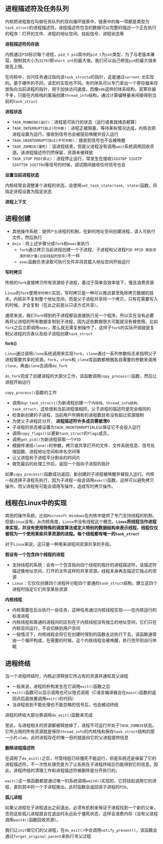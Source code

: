 ## 进程描述符及任务队列

内核把进程放在叫做任务队列的双向循环链表中，链表中的每一项都是类型为`task_struct`的进程描述符。进程描述符包含的数据可以完整的描述一个正在执行的程序：打开的文件、进程的地址空间、挂起信号、进程状态等

**进程描述符的存放**

内核通过`PID`标识每个进程，`pid_t pid`其中的`pid_t`为`int`类型，为了与老版本兼容，限制其大小为`32767`即`short int`的最大值。我们可以自己修改`pid`的最大值来提高上限。

在内核中，访问任务通过指向该`task_structa`的指针，这是通过`current 宏`实现的。基于硬件的不同，该宏的实现也不同。有的体系可以专门拿出一个寄存器来存放指向当前进程的指针，用于加快访问速度。而像`x86`这样的体系结构，其寄存器不多，只能在内核栈的尾端创建`thread_info`结构，通过计算偏移量来间接得到当前的`task_struct`

**进程状态**

- `TASK_RUNNING(运行)`：进程是可执行的状态（运行或者就绪态都算）
- `TASK_INTERRUPTIBLE(可中断)`：进程正被阻塞，等待某些情况达成，内核会把进程设置为运行。接收到信号也会被提前唤醒并投入运行
- `TASK_UNINTERRUPTIBLE(不可中断)`：接收到信号也不会被唤醒
- `TASK_ZOMBIE(僵死)`：该进程结束，但是父进程没有调用`wait`系统调用回收资源。该进程描述符仍然保留，资源未被释放
- `TASK_STOP PED(停止)`：进程停止运行，常发生在接收`SIGSTOP SIGSTP SIGTTIN SIGTTOU`等信号的时候，调试期间接收任何信号也会

**设置当前进程状态**

内核经常会调整某个进程的状态，会使用`set_task_state(task, state)`函数，将指定进程设置为指定状态

**进程上下文**

## 进程创建

- 其他操作系统：提供`产生`进程的机制，在新的地址空间创建进程，读入可执行文件，然后执行
- `Unix`：将上述步骤分成`fork`和`exec`来执行
  - `fork`通过拷贝当前进程创建一个子进程，子进程和父进程`PID PPID 某些资源的统计量(比如挂起的信号)`不一样
  - `exec`函数负责读取可执行文件并将其载入地址空间开始运行

**写时拷贝**

传统的`fork`直接拷贝所有资源给子进程，着过于简单且效率低下，慢且浪费资源

`Linux`的`fork`使用`写时拷贝`实现，写时拷贝是一种可以推迟甚至免除拷贝数据的技术。内核并不复制整个地址空间，而是父子进程共享同一个拷贝，只有在需要写入的时候，才会复制（在此之前是以只读方式共享）。

通常来说，我们`fork`得到的子进程都会直接执行另一个程序，所以实在没有必要再将父进程的所有数据复制到子进程，因为这些数据很大可能就没有被使用。比如`fork`之后立即调用`exec`，那么就无需复制操作了。这样子`fork`的实际开销就是复制父进程的页表以及给子进程创建`task_struct`

**fork()**

`Linux`通过调用`clone`系统调用来实现`fork`，`clone`通过一系列参数标志来指明父子进程需要共享的资源。`fork`，`vfork`和`_clone`库函数都根据各自需要的参数来调用`clone`，再由`clone`去调用`do_fork`

`do_fork`完成了创建进程的大部分工作，该函数调用`copy_process()`函数，然后让进程开始运行

`copy_process()`函数的工作

- 调用`dup_task_struct()`为新进程创建一个`内核栈、thread_info结构、task_struct`，这些值和当前进程值相同，父子进程的描述符是完全相同的
- 检查新创建的子进程，当前用户所拥有的进程数目有没有超过资源限制
- 为使父子进程区分开， **进程描述符许多成员需被清0**
- 子进程的状态被设置为`TASK_UNINTERRUPTIBLE`以保证它不会投入运行
- 调用`copy_flags()`以更新`task_struct`的`flags`成员，
- 调用`get_pid()`为新进程获取一个`PID`
- 根据传递给`clone()`的参数，拷贝或共享打开的文件、文件系统信息、信号处理函数、进程地址空间和命名空间等
- 让父进程和子进程平分剩余的时间片
- 做完最后的处理工作后，返回一个指向子进程的指针

如果`copy_process()`函数成功返回，新创建的子进程被唤醒并被投入运行。内核一般选择子进程先执行，因为子进程一般会调用`exec()`函数，这样可以避免拷贝操作。而父进程有可能会调用写操作，造成写时拷贝操作。

## 线程在Linux中的实现

其他的操作系统，比如`Microsoft Windows`在内核中提供了专门支持线程的机制，但是`Linux`没有。从内核角度，`Linux`中没有线程这个概念。**`Linux`将线程当作进程来实现，并没有使用特殊的调度算法或定义特别的数据结构来表示线程，线程仅仅被视为一个使用某些共享资源的进程。每个线程都有唯一的`task_struct`**

对于`Linux`来说，这只是一种用来进程间资源共享的手段。

**假设有一个包含四个线程的进程**

- 支持线程的系统：会有一个包含指向四个线程的指针的进程描述符，该描述符描述像地址空间，打开的文件这样的共享资源。线程本身再去描述它独占的资源
- `Linux`：它仅仅创建四个进程并分配四个普通的`task_struct`结构，建立这四个进程时指定它们共享某些资源

**内核线程**

- 内核需要在后台执行一些任务，这种任务通过内核线程实现——在内核运行的标准进程
- 内核线程和普通的进程间的区别在于内核线程没有独立的地址空间，它们只在内核空间运行，不会切换到用户空间
- 一般情况下，内核线程会将它在创建时得到的函数永远执行下去，该函数通常由一个循环构成，在需要的时候，这个内核线程会被唤醒，执行完毕则自行休眠

## 进程终结

当一个进程终结时，内核必须释放它所占有的资源并通知其父进程

- 一般来说，进程的析构发生在它调用`exit()`函数之后
- `exit()`函数可以显示调用也可以隐式调用（C语言编译器会在`main()`函数的返回点后面放置调用`exit()`的代码）
- 当进程收到不能处理也不能忽略的信号后，也会被动终结

进程的终结大部分靠调用`do_exit()`函数来完成

至此，与进程相关的资源都被释放掉了，进程不可运行并处于`TASK_ZOMBIE`状态。它所占用的所有资源就是保存`thread_info`的内核栈和保存`task_struct`结构的那一小片`slab`。此时进程存在的唯一目的就是向它的父进程提供信息

**删除进程描述符**

在调用了`do_exit()`之后，尽管线程已经僵死不能运行，但是系统还是保留了它的进程描述符。不一次性处理完是为了让系统在子进程终结后仍能得到它的信息。因此，进程终结的清理工作和进程描述符被删除是分开执行的。

`wait()`这一族函数都是通过唯一的系统调用`wait4()`实现的，它将挂起调用它的进程，直到其中的一个子进程推出。此时函数会返回该子进程的`PID`。

**孤儿进程**

如果父进程在子进程退出之前退出，必须有机制来保证子进程找到一个新的父亲，否则这些孤儿进程就会在退出时永远处于僵死状态，这样会浪费内存（没有父进程调用`wait4()`函数回收资源）。

我们让`init`做它们的父进程，在`do_exit()`中会调用`notify_present()`，该函数会通过`forget_original_parent`来执行寻父过程